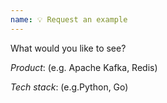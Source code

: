 ```yaml
---
name: 💡 Request an example
---
```


What would you like to see?

*Product*: (e.g. Apache Kafka, Redis)

*Tech stack*: (e.g.Python, Go)
